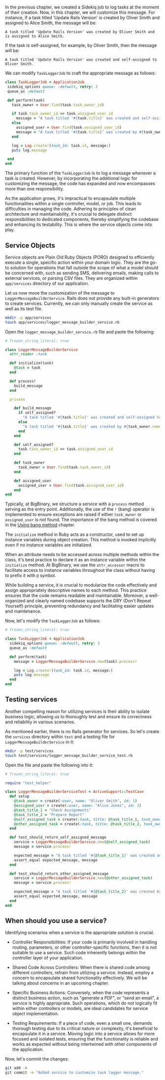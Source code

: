 In the previous chapter, we created a Sidekiq job to log tasks at the moment of their creation. Now, in this chapter, we will customize this message. For instance, if a task titled 'Update Rails Version' is created by Oliver Smith and assigned to Alice Smith, the message will be:

```
A task titled 'Update Rails Version' was created by Oliver Smith and is assigned to Alice Smith.
```

If the task is self-assigned, for example, by Oliver Smith, then the message will be:

```
A task titled 'Update Rails Version' was created and self-assigned to Oliver Smith.
```

We can modify `TaskLoggerJob` to craft the appropriate message as follows:

 ```ruby
 class TaskLoggerJob < ApplicationJob
  sidekiq_options queue: :default, retry: 3
  queue_as :default

  def perform(task)
    task_owner = User.find(task.task_owner_id)

    if task.task_owner_id == task.assigned_user_id
      message = "A task titled '#{task.title}' was created and self-assigned to #{task_owner.name}."
    else
      assigned_user = User.find(task.assigned_user_id)
      message = "A task titled '#{task.title}' was created by #{task_owner.name} and is assigned to #{assigned_user.name}."
    end

    log = Log.create!(task_id: task.id, message:)
    puts log.message

  end
end
 ```

The primary function of the `TaskLoggerJob` is to log a message whenever a task is created. However, by incorporating the additional logic for customizing the message, the code has expanded and now encompasses more than one responsibility.

As the application grows, it's impractical to encapsulate multiple functionalities within a single controller, model, or job. This leads to difficulties in managing the code. Adhering to principles of clean architecture and maintainability, it's crucial to delegate distinct responsibilities to dedicated components, thereby simplifying the codebase and enhancing its testability. This is where the service objects come into play.

## Service Objects

Service objects are Plain Old Ruby Objects (PORO) designed to efficiently execute a single, specific action within your domain logic. They are the go-to solution for operations that fall outside the scope of what a model should be concerned with, such as sending SMS, delivering emails, making calls to external services, or parsing CSV files. They are organized within `app/services` directory of our application.

Let us now move the customization of the message to `LoggerMessageBuilderService`. Rails does not provide any built-in generators to create services. Currently, we can only manually create the service as well as its test file.

```bash
mkdir -p app/services
touch app/services/logger_message_builder_service.rb
```

Open the `logger_message_builder_service.rb` file and paste the following:

```ruby
# frozen_string_literal: true

class LoggerMessageBuilderService
  attr_reader :task

  def initialize(task)
    @task = task
  end

  def process!
    build_message
  end

  private

    def build_message
      if self_assigned?
        "A task titled '#{task.title}' was created and self-assigned to #{task_owner.name}."
      else
        "A task titled '#{task.title}' was created by #{task_owner.name} and is assigned to #{assigned_user.name}."
      end
    end

    def self_assigned?
      task.task_owner_id == task.assigned_user_id
    end

    def task_owner
      task_owner = User.find(task.task_owner_id)
    end

    def assigned_user
      assigned_user = User.find(task.assigned_user_id)
    end
end
```

Typically, at BigBinary, we structure a service with a `process` method serving as the entry point. Additionally, the use of the `!` (bang) operator is implemented to ensure exceptions are raised if either `task_owner` or `assigned_user` is not found. The importance of the bang method is covered in the [Using bang method](https://courses.bigbinaryacademy.com/learn-rubyonrails/using-bang-method/) chapter.

The `initialize` method in Ruby acts as a constructor, used to set up instance variables during object creation. This method is invoked implicitly even if no instance variables are initialized.

When an attribute needs to be accessed across multiple methods within the class, it's best practice to declare it as an instance variable within the `initialize` method. At BigBinary, we use the `attr_accessor` macro to facilitate access to instance variables throughout the class without having to prefix it with `@` symbol.

While building a service, it is crucial to modularize the code effectively and assign appropriately descriptive names to each method. This practice ensures that the code remains readable and maintainable. Moreover, a well-organized and clearly named codebase supports the DRY (Don't Repeat Yourself) principle, preventing redundancy and facilitating easier updates and maintenance.

Now, let's modify the `TaskLoggerJob` as follows:

```ruby
# frozen_string_literal: true

class TaskLoggerJob < ApplicationJob
  sidekiq_options queue: :default, retry: 3
  queue_as :default

  def perform(task)
    message = LoggerMessageBuilderService.new(task).process!

    log = Log.create!(task_id: task.id, message:)
    puts log.message
  end
end
```

## Testing services

Another compelling reason for utilizing services is their ability to isolate business logic, allowing us to thoroughly test and ensure its correctness and reliability in various scenarios.

As mentioned earlier, there is no Rails generator for services.
So let's create the `services` directory within `test` and a testing file for `LoggerMessageBuilderService` in it:

```bash
mkdir -p test/services
touch test/services/logger_message_builder_service_test.rb
```

Open the file and paste the following into it:

```ruby
# frozen_string_literal: true

require "test_helper"

class LoggerMessageBuilderServiceTest < ActiveSupport::TestCase
  def setup
    @task_owner = create(:user, name: "Oliver Smith", id: 1)
    @assigned_user = create(:user, name: "Alice Jones", id: 2)
    @task_title_1 = "Check Assignments"
    @task_title_2 = "Prepare Report"
    @self_assigned_task = create(:task, title: @task_title_1, task_owner_id: 1, assigned_user_id: 1)
    @other_assigned_task = create(:task, title: @task_title_2, task_owner_id: 1, assigned_user_id: 2)
  end

  def test_should_return_self_assigned_message
    service = LoggerMessageBuilderService.new(@self_assigned_task)
    message = service.process!

    expected_message = "A task titled '#{@task_title_1}' was created and self-assigned to #{@task_owner.name}."
    assert_equal expected_message, message
  end

  def test_should_return_other_assigned_message
    service = LoggerMessageBuilderService.new(@other_assigned_task)
    message = service.process!

    expected_message = "A task titled '#{@task_title_2}' was created by #{@task_owner.name} and is assigned to #{@assigned_user.name}."
    assert_equal expected_message, message
  end
end
```

## When should you use a service?

Identifying scenarios when a service is the appropriate solution is crucial.

- Controller Responsibilities: If your code is primarily involved in handling routing, parameters, or other controller-specific functions, then it is not suitable to use a service. Such code inherently belongs within the controller layer of your application.

- Shared Code Across Controllers: When there is shared code among different controllers, refrain from utilizing a service. Instead, employ a concern to encapsulate shared functionality effectively. We will be talking about concerns in an upcoming chapter.

- Specific Business Actions: Conversely, when the code represents a distinct business action, such as "generate a PDF", or "send an email", a service is highly appropriate. Such operations, which do not logically fit within either controllers or models, are ideal candidates for service object implementation.

- Testing Requirements: If a piece of code, even a small one, demands thorough testing due to its critical nature or complexity, it's beneficial to encapsulate it in a service. Moving logic into a service allows for more focused and isolated tests, ensuring that the functionality is reliable and works as expected without being intertwined with other components of the application.

Now, let's commit the changes:

```bash
git add -A
git commit -m "Added service to customize task logger message."
```
